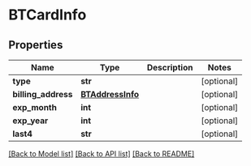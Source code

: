 # BTCardInfo

## Properties
Name | Type | Description | Notes
------------ | ------------- | ------------- | -------------
**type** | **str** |  | [optional] 
**billing_address** | [**BTAddressInfo**](BTAddressInfo.md) |  | [optional] 
**exp_month** | **int** |  | [optional] 
**exp_year** | **int** |  | [optional] 
**last4** | **str** |  | [optional] 

[[Back to Model list]](../README.md#documentation-for-models) [[Back to API list]](../README.md#documentation-for-api-endpoints) [[Back to README]](../README.md)



